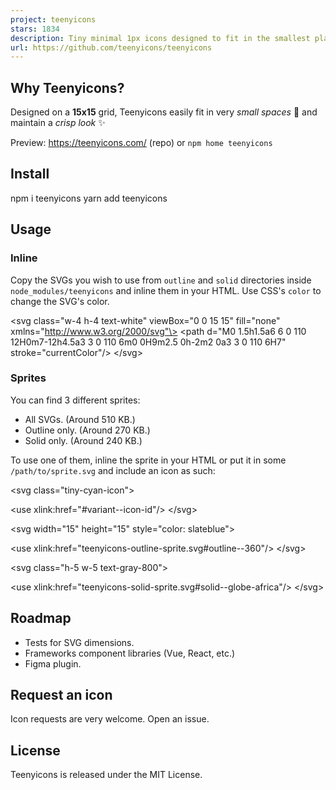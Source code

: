 ```yaml
---
project: teenyicons
stars: 1834
description: Tiny minimal 1px icons designed to fit in the smallest places.
url: https://github.com/teenyicons/teenyicons
---
```


Why Teenyicons?
---------------

Designed on a **15x15** grid, Teenyicons easily fit in very _small spaces_ 🤏 and maintain a _crisp look_ ✨

Preview: https://teenyicons.com/ (repo) or `npm home teenyicons`

Install
-------

npm i teenyicons
yarn add teenyicons

Usage
-----

### Inline

Copy the SVGs you wish to use from `outline` and `solid` directories inside `node_modules/teenyicons` and inline them in your HTML. Use CSS's `color` to change the SVG's color.

<svg class\="w-4 h-4 text-white" viewBox\="0 0 15 15" fill\="none" xmlns\="http://www.w3.org/2000/svg"\>
  <path d\="M0 1.5h1.5a6 6 0 110 12H0m7-12h4.5a3 3 0 110 6m0 0H9m2.5 0h-2m2 0a3 3 0 110 6H7" stroke\="currentColor"/>
</svg\>

### Sprites

You can find 3 different sprites:

-   All SVGs. (Around 510 KB.)
-   Outline only. (Around 270 KB.)
-   Solid only. (Around 240 KB.)

To use one of them, inline the sprite in your HTML or put it in some `/path/to/sprite.svg` and include an icon as such:

<svg class\="tiny-cyan-icon"\>
  <!-- Inlined sprite. Possible variants are outline and solid. \-->
  <use xlink:href\="#variant--icon-id"/>
</svg\>

<svg width\="15" height\="15" style\="color: slateblue"\>
  <!-- Outline sprite \-->
  <use xlink:href\="teenyicons-outline-sprite.svg#outline--360"/>
</svg\>

<svg class\="h-5 w-5 text-gray-800"\>
  <!-- Solid sprite \-->
  <use xlink:href\="teenyicons-solid-sprite.svg#solid--globe-africa"/>
</svg\>

Roadmap
-------

-   Tests for SVG dimensions.
-   Frameworks component libraries (Vue, React, etc.)
-   Figma plugin.

Request an icon
---------------

Icon requests are very welcome. Open an issue.

License
-------

Teenyicons is released under the MIT License.

